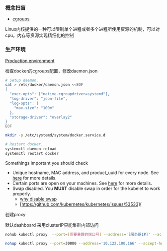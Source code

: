 ### 概念扫盲

- [cgroups](https://tech.meituan.com/2015/03/31/cgroups.html) 

Linux内核提供的一种可以限制单个进程或者多个进程所使用资源的机制，可以对 cpu，内存等资源实现精细化的控制



### 生产环境

[Production environment](https://kubernetes.io/docs/setup/production-environment/container-runtimes/#)

检查docker的cgroups配置，修改daemon.json

```bash
# Setup daemon.
cat > /etc/docker/daemon.json <<EOF
{
  "exec-opts": ["native.cgroupdriver=systemd"],
  "log-driver": "json-file",
  "log-opts": {
    "max-size": "100m"
  },
  "storage-driver": "overlay2"
}
EOF

mkdir -p /etc/systemd/system/docker.service.d

# Restart docker.
systemctl daemon-reload
systemctl restart docker
```



Somethings important you should check

- Unique hostname, MAC address, and product_uuid for every node. See [here](https://kubernetes.io/docs/setup/production-environment/tools/kubeadm/install-kubeadm/#verify-the-mac-address-and-product-uuid-are-unique-for-every-node) for more details.
- Certain ports are open on your machines. See [here](https://kubernetes.io/docs/setup/production-environment/tools/kubeadm/install-kubeadm/#check-required-ports) for more details.
- Swap disabled. You **MUST** disable swap in order for the kubelet to work properly.
  - [why disable swap](https://serverfault.com/questions/881517/why-disable-swap-on-kubernetes)
  - [https://github.com/kubernetes/kubernetes/issues/53533](



创建proxy

默认dashboard 采用clusterIP只能集群内部访问

```bash
nohub kubectl proxy  --port=[需要暴露的端口号] --address='[服务器IP]' --accept-hosts='^[外部访问服务器的IP]$'  >/dev/null 2>&1& 

nohup kubectl proxy --port=30000 --address='10.122.100.166' --accept-hosts='^*$' >/dev/null 2>&1&
```

